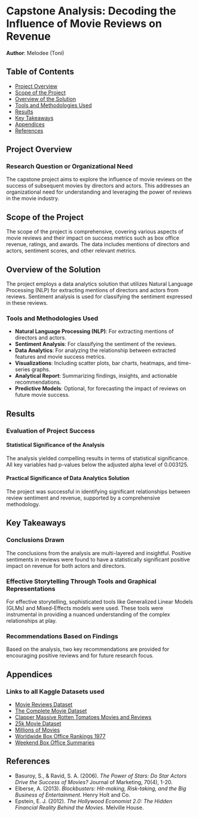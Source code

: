 # Capstone Analysis: Decoding the Influence of Movie Reviews on Revenue

**Author**: Melodee (Toni) 

## Table of Contents
- [Project Overview](#project-overview)
- [Scope of the Project](#scope-of-the-project)
- [Overview of the Solution](#overview-of-the-solution)
- [Tools and Methodologies Used](#tools-and-methodologies-used)
- [Results](#results)
- [Key Takeaways](#key-takeaways)
- [Appendices](#appendices)
- [References](#references)

## Project Overview

### Research Question or Organizational Need
The capstone project aims to explore the influence of movie reviews on the success of subsequent movies by directors and actors. This addresses an organizational need for understanding and leveraging the power of reviews in the movie industry.

## Scope of the Project
The scope of the project is comprehensive, covering various aspects of movie reviews and their impact on success metrics such as box office revenue, ratings, and awards. The data includes mentions of directors and actors, sentiment scores, and other relevant metrics.

## Overview of the Solution
The project employs a data analytics solution that utilizes Natural Language Processing (NLP) for extracting mentions of directors and actors from reviews. Sentiment analysis is used for classifying the sentiment expressed in these reviews.

### Tools and Methodologies Used
- **Natural Language Processing (NLP)**: For extracting mentions of directors and actors.
- **Sentiment Analysis**: For classifying the sentiment of the reviews.
- **Data Analytics**: For analyzing the relationship between extracted features and movie success metrics.
- **Visualizations**: Including scatter plots, bar charts, heatmaps, and time-series graphs.
- **Analytical Report**: Summarizing findings, insights, and actionable recommendations.
- **Predictive Models**: Optional, for forecasting the impact of reviews on future movie success.

## Results

### Evaluation of Project Success
#### Statistical Significance of the Analysis
The analysis yielded compelling results in terms of statistical significance. All key variables had p-values below the adjusted alpha level of 0.003125.

#### Practical Significance of Data Analytics Solution
The project was successful in identifying significant relationships between review sentiment and revenue, supported by a comprehensive methodology.

## Key Takeaways

### Conclusions Drawn
The conclusions from the analysis are multi-layered and insightful. Positive sentiments in reviews were found to have a statistically significant positive impact on revenue for both actors and directors.

### Effective Storytelling Through Tools and Graphical Representations
For effective storytelling, sophisticated tools like Generalized Linear Models (GLMs) and Mixed-Effects models were used. These tools were instrumental in providing a nuanced understanding of the complex relationships at play.

### Recommendations Based on Findings
Based on the analysis, two key recommendations are provided for encouraging positive reviews and for future research focus.

## Appendices

### Links to all Kaggle Datasets used
- [Movie Reviews Dataset](https://www.kaggle.com/datasets/joyshil0599/movie-reviews-dataset-10k-scraped-data)
- [The Complete Movie Dataset](https://www.kaggle.com/datasets/mayasoffer/the-complete-movie-dataset)
- [Clapper Massive Rotten Tomatoes Movies and Reviews](https://www.kaggle.com/datasets/andrezaza/clapper-massive-rotten-tomatoes-movies-and-reviews?datasetId=3125944&sortBy=dateRun&tab=profile)
- [25k Movie Dataset](https://www.kaggle.com/datasets/utsh0dey/25k-movie-dataset)
- [Millions of Movies](https://www.kaggle.com/datasets/akshaypawar7/millions-of-movies)
- [Worldwide Box Office Rankings 1977](https://www.kaggle.com/datasets/jonbown/worldwide-box-office-rankings-1977)
- [Weekend Box Office Summaries](https://www.kaggle.com/datasets/jonbown/weekend-box-office-summaries)

## References
- Basuroy, S., & Ravid, S. A. (2006). *The Power of Stars: Do Star Actors Drive the Success of Movies?* Journal of Marketing, 70(4), 1-20.
- Elberse, A. (2013). *Blockbusters: Hit-making, Risk-taking, and the Big Business of Entertainment*. Henry Holt and Co.
- Epstein, E. J. (2012). *The Hollywood Economist 2.0: The Hidden Financial Reality Behind the Movies*. Melville House.
